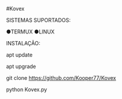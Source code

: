 #Kovex

SISTEMAS SUPORTADOS:

●TERMUX ●LINUX

INSTALAÇÃO:

apt update

apt upgrade

git clone https://github.com/Kooper77/Kovex

python Kovex.py
